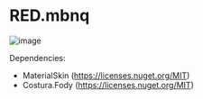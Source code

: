 # RED.mbnq

![image](https://github.com/user-attachments/assets/5eafe6bd-0359-4af8-a662-a1e8d283178a)

Dependencies:
  - MaterialSkin (https://licenses.nuget.org/MIT)
  - Costura.Fody (https://licenses.nuget.org/MIT) 
